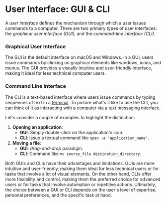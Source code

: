 # User Interface: GUI & CLI

A _user interface_ defines the mechanism through which a user issues commands to a computer. There are two primary types of user interfaces: the _graphical user interface (GUI),_ and the _command-line interface (CLI)_.&#x20;

### Graphical User Interface

The GUI is the default interface on macOS and Windows. In a GUI, users issue commands by clicking on graphical elements like windows, icons, and menus. The GUI provides a visually intuitive and user-friendly interface, making it ideal for less technical computer users.

### Command Line Interface

The CLI is a text-based interface where users issue commands by typing sequences of text in a [terminal](terminal.md). To picture what's it like to use the CLI, you can think of it as interacting with a computer via a text messaging interface.&#x20;

Let's consider a couple of examples to highlight the distinction:

1. **Opening an application**:
   * **GUI**: Simply double-click on the application's icon.&#x20;
   * **CLI**: Issue a textual command like `open -a "application_name"`.&#x20;
2. **Moving a file**:
   * **GUI**: _drag-and-drop_ paradigm.
   * **CLI**: Command like `mv source_file destination_directory`.

Both GUIs and CLIs have their advantages and limitations. GUIs are more intuitive and user-friendly, making them ideal for less technical users or for tasks that involve a lot of visual elements. On the other hand, CLIs offer more flexibility and control, making them the preferred choice for advanced users or for tasks that involve automation or repetitive actions. Ultimately, the choice between a GUI or CLI depends on the user's level of expertise, personal preferences, and the specific task at hand.

